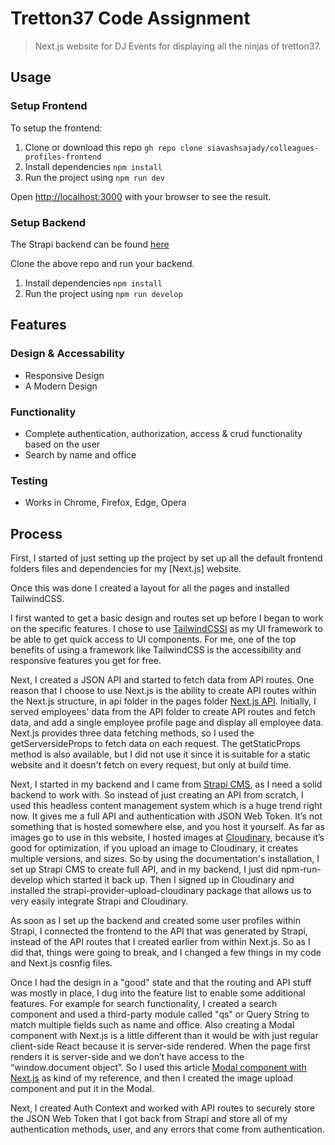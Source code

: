# Tretton37 Code Assignment

> Next.js website for DJ Events for displaying all the ninjas of tretton37.

## Usage

### Setup Frontend

To setup the frontend:

1. Clone or download this repo `gh repo clone siavashsajady/colleagues-profiles-frontend`
2. Install dependencies `npm install`
3. Run the project using `npm run dev`

Open [http://localhost:3000](http://localhost:3000) with your browser to see the result.

### Setup Backend

The Strapi backend can be found [here](https://github.com/siavashsajady/colleagues-profiles-backend)

Clone the above repo and run your backend.

1. Install dependencies `npm install`
2. Run the project using `npm run develop`

## Features

### Design & Accessability

- Responsive Design
- A Modern Design

### Functionality

- Complete authentication, authorization, access & crud functionality based on the user
- Search by name and office

### Testing

- Works in Chrome, Firefox, Edge, Opera

## Process

First, I started of just setting up the project by set up all the default frontend folders files and dependencies for my [Next.js] website.

Once this was done I created a layout for all the pages and installed TailwindCSS.

I first wanted to get a basic design and routes set up before I began to work on the specific features. I chose to use [TailwindCSSI](https://tailwindcss.com/) as my UI framework to be able to get quick access to UI components. For me, one of the top benefits of using a framework like TailwindCSS is the accessibility and responsive features you get for free.

Next, I created a JSON API and started to fetch data from API routes. One reason that I choose to use Next.js is the ability to create API routes within the Next.js structure, in api folder in the pages folder [Next.js API](https://nextjs.org/docs/api-routes/introduction). Initially, I served employees' data from the API folder to create API routes and fetch data, and add a single employee profile page and display all employee data. Next.js provides three data fetching methods, so I used the getServersideProps to fetch data on each request. The getStaticProps method is also available, but I did not use it since it is suitable for a static website and it doesn't fetch on every request, but only at build time.

Next, I started in my backend and I came from [Strapi CMS](https://strapi.io/), as I need a solid backend to work with. So instead of just creating an API from scratch, I used this headless content management system which is a huge trend right now. It gives me a full API and authentication with JSON Web Token. It’s not something that is hosted somewhere else, and you host it yourself. As far as images go to use in this website, I hosted images at [Cloudinary](https://cloudinary.com/), because it’s good for optimization, if you upload an image to Cloudinary, it creates multiple versions, and sizes. So by using the documentation's installation, I set up Strapi CMS to create full API, and in my backend, I just did npm-run-develop which started it back up. Then I signed up in Cloudinary and installed the strapi-provider-upload-cloudinary package that allows us to very easily integrate Strapi and Cloudinary.

As soon as I set up the backend and created some user profiles within Strapi, I connected the frontend to the API that was generated by Strapi, instead of the API routes that I created earlier from within Next.js. So as I did that, things were going to break, and I changed a few things in my code and Next.js cosnfig files.

Once I had the design in a "good" state and that the routing and API stuff was mostly in place, I dug into the feature list to enable some additional features. For example for search functionality, I created a search component and used a third-party module called "qs" or Query String to match multiple fields such as name and office.
Also creating a Modal component with Next.js is a little different than it would be with just regular client-side React because it is server-side rendered. When the page first renders it is server-side and we don’t have access to the “window.document object”. So I used this article [Modal component with Next.js](https://devrecipes.net/modal-component-with-next-js/) as kind of my reference, and then I created the image upload component and put it in the Modal.

Next, I created Auth Context and worked with API routes to securely store the JSON Web Token that I got back from Strapi and store all of my authentication methods, user, and any errors that come from authentication.
